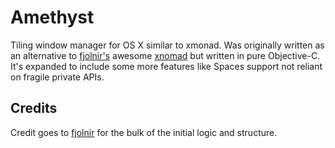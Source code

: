 Amethyst
========

Tiling window manager for OS X similar to xmonad. Was originally written as an
alternative to [fjolnir's](https://github.com/fjolnir) awesome
[xnomad](https://github.com/fjolnir/xnomad) but written in pure
Objective-C. It's expanded to include some more features like Spaces support not
reliant on fragile private APIs.

Credits
-------

Credit goes to [fjolnir](https://github.com/fjolnir) for the bulk of the initial
logic and structure.
